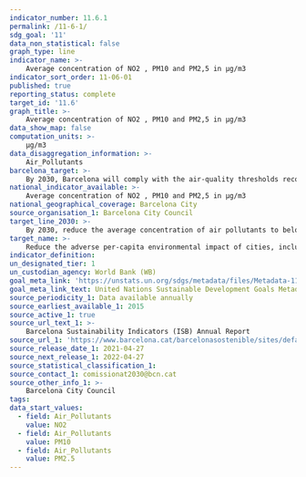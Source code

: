 ```yaml
---
indicator_number: 11.6.1
permalink: /11-6-1/
sdg_goal: '11'
data_non_statistical: false
graph_type: line
indicator_name: >-
    Average concentration of NO2 , PM10 and PM2,5 in μg/m3
indicator_sort_order: 11-06-01
published: true
reporting_status: complete
target_id: '11.6'
graph_title: >-
    Average concentration of NO2 , PM10 and PM2,5 in μg/m3
data_show_map: false
computation_units: >-
    µg/m3
data_disaggregation_information: >-
    Air_Pollutants
barcelona_target: >-
    By 2030, Barcelona will comply with the air-quality thresholds recommended by the WHO 
national_indicator_available: >-
    Average concentration of NO2 , PM10 and PM2,5 in μg/m3
national_geographical_coverage: Barcelona City
source_organisation_1: Barcelona City Council
target_line_2030: >-
    By 2030, reduce the average concentration of air pollutants to below the thresholds recommended by the WHO in all seasons in the city. Target value 2030: Less than 40 μg/m3 NO2, Less than 20 μg/m3 PM10, Less than 10 μg/m3 PM2.5
target_name: >-
    Reduce the adverse per-capita environmental impact of cities, including by paying special attention to air quality and municipal and other types of waste management
indicator_definition:
un_designated_tier: 1
un_custodian_agency: World Bank (WB)
goal_meta_link: 'https://unstats.un.org/sdgs/metadata/files/Metadata-11-06-01.pdf'
goal_meta_link_text: United Nations Sustainable Development Goals Metadata (pdf 894kB)
source_periodicity_1: Data available annually
source_earliest_available_1: 2015
source_active_1: true
source_url_text_1: >-
    Barcelona Sustainability Indicators (ISB) Annual Report
source_url_1: 'https://www.barcelona.cat/barcelonasostenible/sites/default/files/Indicadors/Indicadors2018/2018_informe_indicadors_sostenibilitat-bcn_0.pdf'
source_release_date_1: 2021-04-27
source_next_release_1: 2022-04-27
source_statistical_classification_1: 
source_contact_1: comissionat2030@bcn.cat
source_other_info_1: >-
    Barcelona City Council
tags:
data_start_values: 
  - field: Air_Pollutants
    value: NO2
  - field: Air_Pollutants  
    value: PM10
  - field: Air_Pollutants
    value: PM2.5
---
```

